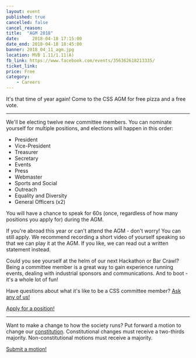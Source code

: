 ```yaml
---
layout: event
published: true
cancelled: false
cancel_reason:
title:  "AGM 2018"
date:     2018-04-18 17:15:00
date_end: 2018-04-18 18:45:00
banner: 2018_04_11_agm.jpg
location: MVB 1.11/1.11(A)
fb_link: https://www.facebook.com/events/356362618213335/
ticket_link:
price: Free
category:
    - Careers
---
```


It's that time of year again! Come to the CSS AGM for free pizza and a free vote.

---

We'll be electing twelve new committee members. You can nominate yourself for multiple positions, and elections will happen in this order:

- President
- Vice-President
- Treasurer
- Secretary
- Events
- Press
- Webmaster
- Sports and Social
- Outreach
- Equality and Diversity
- General Officers (x2)

You will have a chance to speak for 60s (once, regardless of how many positions you apply for) during the AGM.

If you're abroad this year or can't attend the AGM - don't worry! You can still apply. We recommend recording a short video of yourself speaking so that we can play it at the AGM. If you like, we can read out a written statement instead.

Could you see yourself at the helm of our next Hackathon or Bar Crawl? Being a committee member is a great way to gain experience running events, dealing with industrial sponsors and communications. And to boot - it's a whole lot of fun!

Have questions about what it's like to be a CSS committee member? [Ask any of us!](https://cssbristol.co.uk/contact/)

[Apply for a position!](https://goo.gl/forms/935LJiynSu6a1UZk1)

---

Want to make a change to how the society runs? Put forward a motion to change our [constitution](https://cssbristol.co.uk/pages/constitution). Constitutional changes must receive a two-thirds majority. Non-constitutional motions must receive a majority.

[Submit a motion!](https://goo.gl/forms/935LJiynSu6a1UZk1)
